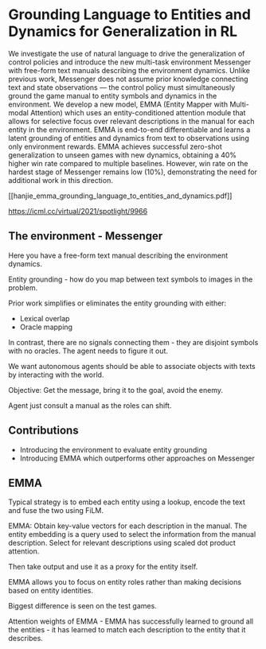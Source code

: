 # Grounding Language to Entities and Dynamics for Generalization in RL

We investigate the use of natural language to drive the generalization of control policies and introduce the new multi-task environment Messenger with free-form text manuals describing the environment dynamics. Unlike previous work, Messenger does not assume prior knowledge connecting text and state observations — the control policy must simultaneously ground the game manual to entity symbols and dynamics in the environment. We develop a new model, EMMA (Entity Mapper with Multi-modal Attention) which uses an entity-conditioned attention module that allows for selective focus over relevant descriptions in the manual for each entity in the environment. EMMA is end-to-end differentiable and learns a latent grounding of entities and dynamics from text to observations using only environment rewards. EMMA achieves successful zero-shot generalization to unseen games with new dynamics, obtaining a 40% higher win rate compared to multiple baselines. However, win rate on the hardest stage of Messenger remains low (10%), demonstrating the need for additional work in this direction.

[[hanjie_emma_grounding_language_to_entities_and_dynamics.pdf]]

https://icml.cc/virtual/2021/spotlight/9966

## The environment - Messenger

Here you have a free-form text manual describing the environment dynamics.

Entity grounding - how do you map between text symbols to images in the problem.

Prior work simplifies or eliminates the entity grounding with either:
 - Lexical overlap
 - Oracle mapping

In contrast, there are no signals connecting them - they are disjoint symbols with no oracles. The agent needs to figure it out.

We want autonomous agents should be able to associate objects with texts by interacting with the world.

Objective: Get the message, bring it to the goal, avoid the enemy.

Agent just consult a manual as the roles can shift.

## Contributions

 - Introducing the environment to evaluate entity grounding
 - Introducing EMMA which outperforms other approaches on Messenger


## EMMA

Typical strategy is to embed each entity using a lookup, encode the text and fuse the two using FiLM.

EMMA: Obtain key-value vectors for each description in the manual. The entity embedding is a query used to select the information from the manual description. Select for relevant descriptions using scaled dot product attention.

Then take output and use it as a proxy for the entity itself.

EMMA allows you to focus on entity roles rather than making decisions based on entity identities.


Biggest difference is seen on the test games.

Attention weights of EMMA - EMMA has successfully learned to ground all the entities - it has learned to match each description to the entity that it describes.




